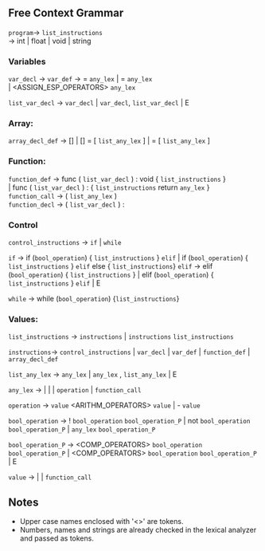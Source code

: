 ## Free Context Grammar
`program`→ `list_instructions`   
<TYPE> → int | float | void | string  

### Variables
`var_decl` → <TYPE> <NAME>
`var_def` → <TYPE> <NAME> = `any_lex`
          | <NAME> = `any_lex`  
          | <NAME> <ASSIGN_ESP_OPERATORS> `any_lex`

`list_var_decl` → `var_decl` 
                | `var_decl`, `list_var_decl` 
                | E

### Array:
`array_decl_def` → <TYPE> [] <NAME> 
                 | <TYPE> [] <NAME> = [ `list_any_lex` ]
                 | <NAME> = [ `list_any_lex` ]

### Function:
`function_def` → func <NAME> ( `list_var_decl` ) : void { `list_instructions` }   
               | func <NAME> ( `list_var_decl` ) : <TYPE> { `list_instructions` return `any_lex` }   
`function_call` → <NAME> ( `list_any_lex` )   
`function_decl` → <NAME> ( `list_var_decl` ) : <TYPE>  

### Control
`control_instructions` → `if` | `while`   

`if` → if (`bool_operation`) { `list_instructions` } `elif`
     | if (`bool_operation`) { `list_instructions` } `elif` else { `list_instructions`}
`elif` → elif (`bool_operation`) { `list_instructions` } 
       | elif (`bool_operation`) { `list_instructions` } `elif` 
       | E  

`while` → while (`bool_operation`) {`list_instructions`}

### Values:
`list_instructions` → `instructions` 
                    | `instructions` `list_instructions` 

`instructions`→ `control_instructions` 
              | `var_decl`
              | `var_def` 
              | `function_def` 
              | `array_decl_def`  

`list_any_lex` → `any_lex` 
               | `any_lex` , `list_any_lex` 
               | E   

`any_lex` → <NAME> 
          | <NUMBER>
          | <STRING> 
          | `operation` 
          | `function_call`  

`operation` → `value` <ARITHM_OPERATORS> `value` 
            | - `value`

`bool_operation` → ! `bool_operation` `bool_operation_P`
                 | not `bool_operation` `bool_operation_P`
                 | `any_lex` `bool_operation_P`

`bool_operation_P` → <COMP_OPERATORS> `bool_operation` `bool_operation_P`
                   | <COMP_OPERATORS> `bool_operation` `bool_operation_P`
                   | E

`value` → <NAME> 
        | <NUMBER> 
        | `function_call`

## Notes
* Upper case names enclosed with '<>' are tokens.
* Numbers, names and strings are already checked in the lexical analyzer and passed as tokens.